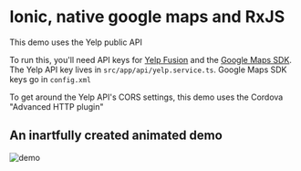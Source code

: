 # Ionic, native google maps and RxJS

This demo uses the Yelp public API

To run this, you'll need API keys for [Yelp Fusion](https://www.yelp.com/developers/documentation/v3/get_started) and the [Google Maps SDK](https://console.developers.google.com/). The Yelp API key lives in `src/app/api/yelp.service.ts`. Google Maps SDK keys go in `config.xml`

To get around the Yelp API's CORS settings, this demo uses the Cordova "Advanced HTTP plugin"


## An inartfully created animated demo

![demo](yelper-demo.gif)
